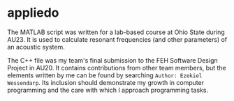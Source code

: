 # appliedo
The MATLAB script was written for a lab-based course at Ohio State during AU23. It is used to calculate resonant frequencies (and other parameters) of an acoustic system.

The C++ file was my team's final submission to the FEH Software Design Project in AU20. It contains contributions from other team members, but the elements written by me can be found by searching `Author: Ezekiel Wessendarp`. Its inclusion should demonstrate my growth in computer programming and the care with which I approach programming tasks.
